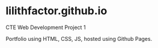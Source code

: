 # lilithfactor.github.io
CTE Web Development Project 1

Portfolio using HTML, CSS, JS, hosted using Github Pages.

